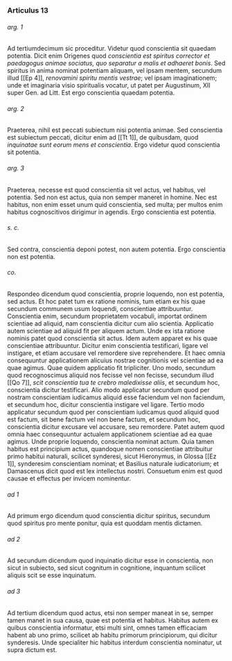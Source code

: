 ### Articulus 13

###### arg. 1
Ad tertiumdecimum sic proceditur. Videtur quod conscientia sit quaedam potentia. Dicit enim Origenes quod *conscientia est spiritus corrector et paedagogus animae sociatus, quo separatur a malis et adhaeret bonis*. Sed spiritus in anima nominat potentiam aliquam, vel ipsam mentem, secundum illud [[Ep 4]], *renovamini spiritu mentis vestrae*; vel ipsam imaginationem; unde et imaginaria visio spiritualis vocatur, ut patet per Augustinum, XII super Gen. ad Litt. Est ergo conscientia quaedam potentia.

###### arg. 2
Praeterea, nihil est peccati subiectum nisi potentia animae. Sed conscientia est subiectum peccati, dicitur enim ad [[Tt 1]], de quibusdam, quod *inquinatae sunt eorum mens et conscientia*. Ergo videtur quod conscientia sit potentia.

###### arg. 3
Praeterea, necesse est quod conscientia sit vel actus, vel habitus, vel potentia. Sed non est actus, quia non semper maneret in homine. Nec est habitus, non enim esset unum quid conscientia, sed multa; per multos enim habitus cognoscitivos dirigimur in agendis. Ergo conscientia est potentia.

###### s. c.
Sed contra, conscientia deponi potest, non autem potentia. Ergo conscientia non est potentia.

###### co.
Respondeo dicendum quod conscientia, proprie loquendo, non est potentia, sed actus. Et hoc patet tum ex ratione nominis, tum etiam ex his quae secundum communem usum loquendi, conscientiae attribuuntur. Conscientia enim, secundum proprietatem vocabuli, importat ordinem scientiae ad aliquid, nam conscientia dicitur cum alio scientia. Applicatio autem scientiae ad aliquid fit per aliquem actum. Unde ex ista ratione nominis patet quod conscientia sit actus. Idem autem apparet ex his quae conscientiae attribuuntur. Dicitur enim conscientia testificari, ligare vel instigare, et etiam accusare vel remordere sive reprehendere. Et haec omnia consequuntur applicationem alicuius nostrae cognitionis vel scientiae ad ea quae agimus. Quae quidem applicatio fit tripliciter. Uno modo, secundum quod recognoscimus aliquid nos fecisse vel non fecisse, secundum illud [[Qo 7]], *scit conscientia tua te crebro maledixisse aliis*, et secundum hoc, conscientia dicitur testificari. Alio modo applicatur secundum quod per nostram conscientiam iudicamus aliquid esse faciendum vel non faciendum, et secundum hoc, dicitur conscientia instigare vel ligare. Tertio modo applicatur secundum quod per conscientiam iudicamus quod aliquid quod est factum, sit bene factum vel non bene factum, et secundum hoc, conscientia dicitur excusare vel accusare, seu remordere. Patet autem quod omnia haec consequuntur actualem applicationem scientiae ad ea quae agimus. Unde proprie loquendo, conscientia nominat actum. Quia tamen habitus est principium actus, quandoque nomen conscientiae attribuitur primo habitui naturali, scilicet synderesi, sicut Hieronymus, in Glossa [[Ez 1]], synderesim conscientiam nominat; et Basilius naturale iudicatorium; et Damascenus dicit quod est lex intellectus nostri. Consuetum enim est quod causae et effectus per invicem nominentur.

###### ad 1
Ad primum ergo dicendum quod conscientia dicitur spiritus, secundum quod spiritus pro mente ponitur, quia est quoddam mentis dictamen.

###### ad 2
Ad secundum dicendum quod inquinatio dicitur esse in conscientia, non sicut in subiecto, sed sicut cognitum in cognitione, inquantum scilicet aliquis scit se esse inquinatum.

###### ad 3
Ad tertium dicendum quod actus, etsi non semper maneat in se, semper tamen manet in sua causa, quae est potentia et habitus. Habitus autem ex quibus conscientia informatur, etsi multi sint, omnes tamen efficaciam habent ab uno primo, scilicet ab habitu primorum principiorum, qui dicitur synderesis. Unde specialiter hic habitus interdum conscientia nominatur, ut supra dictum est.

